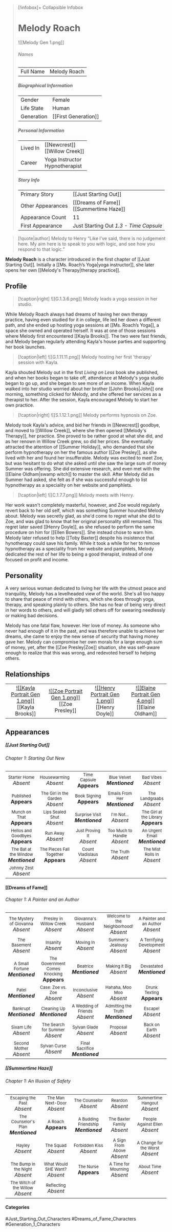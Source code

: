 > [!infobox]+ Collapsible Infobox
> # Melody Roach
> ![[Melody Gen 1.png]] 
> ###### Names 
> |  |  | 
> | ---- | ---- | 
> | Full Name | Melody Roach | 
>
> ##### Biographical Information
> |  |  | 
> | ---- | ---- | 
> | Gender | Female | 
> | Life State | Human |
> | Generation | [[First Generation]] |
> 
> ##### Personal Information
> |  |  | 
> | ---- | ---- | 
> | Lived In |[[Newcrest]]<br>[[Willow Creek]]| 
> | Career | Yoga Instructor<br>Hypnotherapist | 
> 
> ##### Story Info
> |  |  | 
> | ---- | ---- | 
> | Primary Story | [[Just Starting Out]] | 
> | Other Appearances | [[Dreams of Fame]]<br>[[Summertime Haze]] | 
> | Appearance Count | 11 | 
> | First Appearance | Just Starting Out *1.3 - Time Capsule*

> [!quote|author] Melody to Henry
> “Like I’ve said, there is no judgement here. My aim here is to speak to you with logic, and see how you respond to that logic.”

**Melody Roach** is a character introduced in the first chapter of [[Just Starting Out]]. Initially a [[Ms. Roach’s Yoga|yoga instructor]], she later opens her own [[Melody's Therapy|therapy practice]].

## Profile
> [!caption|right]
> ![[G.1.3.6.png]] 
> Melody leads a yoga session in her studio.

While Melody Roach always had dreams of having her own therapy practice, having even studied for it in college, life led her down a different path, and she ended up hosting yoga sessions at [[Ms. Roach’s Yoga]], a space she owned and operated herself. It was at one of those sessions where Melody first encountered [[Kayla Brooks]]. The two were fast friends, and Melody began regularly attending Kayla's house parties and supporting her book launches.

> [!caption|left]
> ![[G.1.11.11.png]] 
> Melody hosting her first 'therapy' session with Kayla.

Kayla shouted Melody out in the first *Living on Less* book she published, and when her books began to take off, attendance at Melody's yoga studio began to go up, and she began to see more of an income. When Kayla walked into her studio worried about her brother [[John Brooks|John]] one morning, something clicked for Melody, and she offered her services as a therapist to her. After the session, Kayla encouraged Melody to start her own practice.

> [!caption|right]
> ![[S.1.12.1.png]] 
> Melody performs hypnosis on Zoe.

Melody took Kayla's advice, and bid her friends in [[Newcrest]] goodbye, and moved to [[Willow Creek]], where she then opened [[Melody's Therapy]], her practice. She proved to be rather good at what she did, and as her renown in Willow Creek grew, so did her prices. She eventually attracted the attention of [[Summer Holiday]], who demanded that she perform hypnotherapy on her the famous author [[Zoe Presley]], as she lived with her and found her insufferable. Melody was excited to meet Zoe, but was hesitant to do what she asked until she saw the large sum of money Summer was offering. She did extensive research, and even met with the [[Elaine Oldham|swamp witch]] to master the skill. After Melody did as Summer had asked, she felt as if she was successful enough to list hypnotherapy as a speciality on her website and pamphlets.

> [!caption|left]
> ![[C.1.7.7.png]] 
> Melody meets with Henry.

Her work wasn't completely masterful, however, and Zoe would regularly revert back to her old self, which was something Summer hounded Melody about. Melody was secretly glad, as she'd come to regret what she did to Zoe, and was glad to know that her original personality still remained. This regret later saved [[Henry Doyle]], as she refused to perform the same procedure on him for [[Ellen Bowers]]. She instead chose to warn him. Melody later refused to help [[Toby Baxter]] despite his insistence that hynotherapy could save his family. While it took a while for her to remove hypnotherapy as a speciality from her website and pamphlets, Melody dedicated the rest of her life to being a good therapist, instead of one focused on profit and income. 

## Personality
A very serious woman dedicated to living her life with the utmost peace and tranquility, Melody has a levelheaded view of the world. She's all too happy to share that peace of mind with others, which she does through yoga, therapy, and speaking plainly to others. She has no fear of being very direct in her words to others, and will gladly tell others off for swearing needlessly or making bad decisions.

Melody has one fatal flaw, however. Her love of money. As someone who never had enough of it in the past, and was therefore unable to achieve her dreams, she came to enjoy the new sense of security that having money gave her. Melody can compromise her own morals for a large enough sum of money, yet, after the [[Zoe Presley|Zoe]] situation, she was self-aware enough to realize that this was wrong, and redevoted herself to helping others.

## Relationships
| | | | |
| ------------------------------------------------------------- | -------------------------------------------- | ------------------------------------------ | --------------------------------------------- |
|<center>[![[Kayla Portrait Gen 1.png]]](<Kayla Brooks>)<br>[[Kayla Brooks]]|<center>[![[Zoe Portrait Gen 1.png]]](<Zoe Presley>)<br>[[Zoe Presley]]|<center>[![[Henry Portrait Gen 1.png]]](<Henry Doyle>)<br>[[Henry Doyle]]|<center>[![[Elaine Portrait Gen 4.png]]](<Elaine Oldham>)<br>[[Elaine Oldham]]|

## Appearances
##### [[Just Starting Out]]
###### Chapter 1: Starting Out New
|                                                                       |                                                                         |                                                                     |                                                                        |                                                                          |
| --------------------------------------------------------------------- | ----------------------------------------------------------------------- | ------------------------------------------------------------------- | ---------------------------------------------------------------------- | ------------------------------------------------------------------------ |
| <center><font size=2>Starter Home<br><font size=3>*Absent* | <center><font size=2>Housewarming<br><font size=3>*Absent* | <center><font size=2>Time Capsule<br><font size=3>**Appears** | <center><font size=2>Blue Velvet<br><font size=3>***Mentioned*** | <center><font size=2>Bad Vibes<br><font size=3>*Absent*|
| <center><font size=2>Published<br><font size=3>**Appears** | <center><font size=2>The Girl in the Garden<br><font size=3>*Absent* | <center><font size=2>Book Signing<br><font size=3>**Appears** | <center><font size=2>Emails From Her<br><font size=3>***Mentioned*** | <center><font size=2>The Landgraabs<br><font size=3>*Absent* |
| <center><font size=2>Munch on That<br><font size=3>**Appears** | <center><font size=2>Lips Sealed Shut<br><font size=3>*Absent* | <center><font size=2>Surprise Visit<br><font size=3>***Mentioned*** | <center><font size=2>I'm Not...<br><font size=3>*Absent* | <center><font size=2>The Girl at the Library<br><font size=3>**Appears** |
| <center><font size=2>Hellos and Goodbyes<br><font size=3>**Appears** | <center><font size=2>Run Away<br><font size=3>*Absent* | <center><font size=2>Just Proving It<br><font size=3>*Absent* | <center><font size=2>Too Much to Handle<br><font size=3>*Absent* | <center><font size=2>An Urgent Email<br><font size=3>***Mentioned*** |
| <center><font size=2>The Bat at the Window<br><font size=3>***Mentioned***| <center><font size=2>The Pieces Fall Together<br><font size=3>**Appears** | <center><font size=2>Count Vladislaus<br><font size=3>*Absent* | <center><font size=2>The Truth<br><font size=3>*Absent*| <center><font size=2>The Mist Rolls In<br><font size=3>*Absent* |
| <center><font size=2>Johnny Zest<br><font size=3>*Absent* |

#### [[Dreams of Fame]]
###### Chapter 1: A Painter and an Author
|                                                                       |     |     |     |     |
| --------------------------------------------------------------------- | --- | --- | --- | --- |
| <center><font size=2>The Mystery of Giovanna<br><font size=3>*Absent* | <center><font size=2>Presley in Willow Creek<br><font size=3>*Absent* | <center><font size=2>Giovanna's Husband<br><font size=3>*Absent* | <center><font size=2>Welcome to the Neighborhood!<br><font size=3>*Absent* | <center><font size=2>A Painter and an Author<br><font size=3>*Absent* |
| <center><font size=2>The Basement<br><font size=3>*Absent* | <center><font size=2>Insanity<br><font size=3>*Absent* | <center><font size=2>Moving In<br><font size=3>*Absent* | <center><font size=2>Summer's Jealousy<br><font size=3>*Absent*| <center><font size=2>A Terrifying Development<br><font size=3>*Absent* |
| <center><font size=2>A Small Fortune<br><font size=3>***Mentioned*** | <center><font size=2>The Government Comes Knocking<br><font size=3>**Appears** | <center><font size=2>Beatrice<br><font size=3>***Mentioned*** | <center><font size=2>Making it Big<br><font size=3>*Absent* | <center><font size=2>Devastated<br><font size=3>***Mentioned*** |
| <center><font size=2>Patel<br><font size=3>***Mentioned*** | <center><font size=2>Case: Zoe vs. Zoe<br><font size=3>*Absent* | <center><font size=2>Inconclusive<br><font size=3>*Absent* | <center><font size=2>Hahaha, Moo Moo<br><font size=3>*Absent* | <center><font size=2>Drunk Texting<br><font size=3>**Appears** |
| <center><font size=2>Bankrupt<br><font size=3>***Mentioned*** | <center><font size=2>Cleaning Up<br><font size=3>***Mentioned***| <center><font size=2>A Wedding of Friends<br><font size=3>*Absent* | <center><font size=2>Admitting the Truth<br><font size=3>***Mentioned*** | <center><font size=2>Escape!<br><font size=3>*Absent* |
| <center><font size=2>Sixam Life<br><font size=3>*Absent* | <center><font size=2>The Search for Summer<br><font size=3>*Absent* | <center><font size=2>Sylvan Glade<br><font size=3>*Absent* | <center><font size=2>Proposal<br><font size=3>*Absent* | <center><font size=2>Back on Earth<br><font size=3>*Absent* |
| <center><font size=2>Second Mother<br><font size=3>*Absent* | <center><font size=2>Sylvan Curse<br><font size=3>*Absent* | <center><font size=2>Final Sacrifice<br><font size=3>***Mentioned*** |  |  |

##### [[Summertime Haze]]
###### Chapter 1: An Illusion of Safety

|                                                                       |     |     |     |     |
| --------------------------------------------------------------------- | --- | --- | --- | --- |
| <center><font size=2>Escaping the Past<br><font size=3>*Absent*  | <center><font size=2>The Man Next-Door<br><font size=3>*Absent* | <center><font size=2>The Counselor<br><font size=3>*Absent* | <center><font size=2>Reardon<br><font size=3>*Absent* | <center><font size=2>Summertime Hangout<br><font size=3>*Absent* |
| <center><font size=2>The Counselor's Plan<br><font size=3>***Mentioned***  | <center><font size=2>A Roach<br><font size=3>**Appears** | <center><font size=2>A Budding Friendship<br><font size=3>***Mentioned*** | <center><font size=2>The Baxter Family<br><font size=3>*Absent* | <center><font size=2>People Against Ellen<br><font size=3>*Absent* |
| <center><font size=2>Hayley<br><font size=3>*Absent*  | <center><font size=2>The Squad<br><font size=3>*Absent* | <center><font size=2>Forbidden Kiss<br><font size=3>*Absent* | <center><font size=2>A Sign From Above<br><font size=3>*Absent* | <center><font size=2>A Change for the Worst<br><font size=3>*Absent* |
| <center><font size=2>The Bump in the Night<br><font size=3>*Absent* | <center><font size=2>What Would SHE Want?<br><font size=3>*Absent* | <center><font size=2>The Nurse<br><font size=3>**Appears** | <center><font size=2>A Time for Mourning<br><font size=3>*Absent* | <center><font size=2>About Time<br><font size=3>*Absent* |
| <center><font size=2>The Witch of the Willow<br><font size=3>*Absent*  | <center><font size=2>Reflecting<br><font size=3>*Absent*  |

#### Categories
#Just_Starting_Out_Characters #Dreams_of_Fame_Characters #Generation_1_Characters